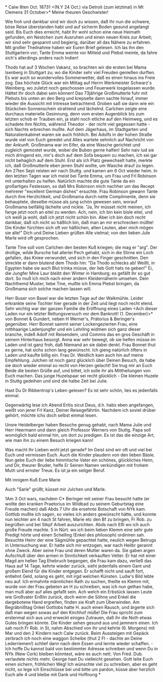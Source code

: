 <ad No VI>* Calw 8ten Oct. 18731
 <(N.Y 24 Oct.) via Detroit (zum letztmal) in Mt Clemens 31 October>* 
Meine theuren Geschwister!

Wie froh und dankbar sind wir doch zu wissen, daß Ihr nun die schwere, böse Reise überstanden habt und auf sicherm Boden gesund angelangt seid. Bis Euch dies erreicht, habt Ihr wohl schon eine neue Heimath gefunden, ein Nestchen zum Ausruhen und einen neuen Kreis zur Arbeit; wir sind sehr gespannt und begierig, darüber all das Nähere zu erfahren. Mit großer Theilnahme haben wir Euren Brief gelesen. Ich las ihn den Stuttgartern vor; Tante Emma weinte vor Mitleid und Plebst meinte, da fahre sich's allerdings anders nach Indien!

Thodo hat auf 3 Wochen Vakanz, so brachten wir die ersten bei Mama Isenberg in Stuttgart zu; wo die Kinder sehr viel Freuden genießen durften. Es war auch so wundervolles Sommerwetter, daß es einen hinaus ins Freie zog. Das höchste Glück war ein Mittag auf Herrn Werkmeister Schwarz's Weinberg, wo zuletzt noch geschossen und Feuerwerk losgelassen wurde. Hättet Ihr doch dabei sein können! Das 73jährige Großmutterle fuhr mit Plebsts bis unten an den Berg und krepselte dann sachte hinauf, immer wieder die Aussicht mit Intresse betrachtend. Droben saß sie dann wie ein Stückchen Sonnenschein strahlend und lächelnd. Carlchen zeigte eine durchaus materielle Gesinnung, denn vom ersten Augenblick bis zum letzten schob er Trauben ein, ja stahl noch etliche auf den Heimweg, und es schadete ihm Nichts, während Theodor - der nicht viel gegessen hatte - sich Nachts erbrechen mußte. Auf dem Jägerhaus, im Stadtgarten und Naturalienkabinet waren sie auch fröhlich. Bei Adolfs in der hohen Straße wurde viel von Euch geredet und Alles wartete sehnlich auf Nachricht von der Ankunft. Großmama war im Eifer, da eine Wasche gerichtet und zugleich gemostet wurde, wobei die Buben gerne halfen! Sehr naiv lud sie mich dringend ein, mir's doch auf dem Sofa bequem zu machen, ich sei gar nicht behaglich auf dem Stuhl. Erst als ich Platz gewechselt hatte, merkte ich, daß Großmutterle eben jenen Stuhl wollte, um Wasche drauf zu legen. Am 27ten Sept reisten wir nach Stuttg. und kamen am 6 Oct wieder heim. In den letzten Tagen war ich meist bei Tante Emma, um Frau und Frl Robinson mit unterhalten zu helfen. Natürlich machte die gute Tante da ein großartiges Festessen, so daß Mrs Robinson mich nachher um das Recept mehrerer "excellent German dishes" ersuchte. Frau Robinson gewann Tante durch ihre Herzlichkeit, und Großmama durch nette Complimente, denn sie behauptete, dieselbe müsse als jung schön gewesen sein, worauf Großmama beifällig lächelte und nickte. "Ja, Ihr müsset nicht meinen, ich fange jetzt noch an eitel zu werden. Ach, nein, ich bin kein bisle eitel, und ich weiß ja wohl, daß ich jetzt nicht schön bin. Aber ich bin doch recht dankbar, daß ich nicht so häßlich bin, daß man an mir erschrecken müßte! Die Kinder fürchten sich oft vor häßlichen, alten Leuten, aber mich mögen sie alle!" Dich und Deine Lieben grüßen Alle vielmal; von den lieben Jule Marle wird oft gesprochen.

Tante Tine soll vom Carlchen den besten Kuß kriegen; die mag er "arg". Der drollige, wilde Bursche hat allerlei Pech gehabt, sich in die Stirne ein Loch gefallen, das Kniee verwundet, und sich in den Finger geschnitten. Den streckte er dann blutend dem Thodo hin: "Da Thodo schlecks ab! Weißt, in Egypten habe sie auch Blut trinka müsse, der lieb Gott hats ne geben!" 
Ei, die Jungfer Mine Laur bleibt den Winter in Hamburg; es gefällt ihr so gut dort. So muß ich mich nach einer andern Kleidernäherin umsehen. Dein Nachthemd Muster, liebe Tine, mußte ich Emma Plebst bringen, da Großmama sich solche machen lassen will.

Herr Buser von Basel war die letzten Tage auf der Walkmühle. Leider erkrankte seine Tochter hier gerade in der Zeit und liegt noch recht elend. 
Sehr wichtig war der ganzen Familie die Eröffnung eines Laden <Ach dieser Laden nur ein letzter Rettungsversuch vor dem Bankrott! (1. December)>* von Bonnet & Gundert, neben H Werner's, Prätorius & Beringer's gegenüber. Herr Bonnet sammt seiner Lockengezierten Frau, eine rothhaarige Ladenjungfer und ein Lehrling widmen sich ganz dieser branche, indeß Adolf mit Reisendem, und Commis das en gros Geschäft in seinem Hinterhaus besorgt. Anna war sehr bewegt, ob sie helfen müsse im Laden und ist ganz froh, daß Niemand an sie dabei denkt. Frau Bonnet thut es gerne, hat sichs schon lang gewünscht. Ich gieng natürlich öfters in Laden und kaufte billig ein. Frau Dr. Weidlich kam auch hin auf meine Empfehlung. Julchen ist noch ganz glücklich über Deinen Besuch, da habe sie doch wieder einmal so recht von Herzen gelacht! Sie trug mir an Euch Beide die besten Grüße auf, und bittet, ich solle ihr als Mittheilungen von Euch machen. Das junge Huzelspaar sei recht glücklich - Die kleinen Huzele in Stuttg gedeihen und sind die halbe Zeit bei Julie.

Hast Du Dr Ribbentrop's Leben gelesen? Es ist sehr schön, lies es jedenfalls einmal.

Gegenwärtig lese ich Abend Eritis sicut Deus, d.h. habs eben angefangen, weißt von jener Frl Kanz, Deiner Reisegefährtin. Nachdem ich soviel drüber gehört, möchte ichs doch selbst einmal lesen.

Unsre Heidelberger haben Besuche genug gehabt, nach Mama Julie und Herr Heermann und dann gleich Professor Werners von Stuttg. Papa soll womöglich bald einmal hin, um dort zu predigen. Es ist das die einzige Art, wie man ihn zu einem Besuch kriegen kann!

Was macht Ihr Lieben wohl jetzt gerade? Im Geist sind wir oft und viel bei Euch und vermissen Euch. Auch die Kinder plaudern von den lieben Bäsle. Nun gebe Euch der liebe himmlische Vater ein schönes, glückliches Heim, und Dir, theurer Bruder, helfe Er Seinen Namen verkündigen mit frohem Muth und ernster Treue. Es ist ja ein seliger Beruf.

 Mit innigem Kuß
 Eure Marie

Auch "Sarle" grüßt; küsset mir Julchen und Marle.


1Am 3 Oct wars, nachdem C* Beringer mit seiner Frau besucht hatte (er wollte den kranken Praetorius im Wildbad zu seinem Geburtstag eine Freude machen) daß Abds 7 Uhr die ersehnte Botschaft von NYk kam. Gottlob mußte ich sagen, so vieles ich anders gewünscht hätte, und konnte nun leichter am 4 nach St fahren, Marie etc den Bf zu bringen, Fr Rob. zu begrüßen und bei Stkpf Arbeit auszurichten. Abds nach Eßl wo ich auch große Freude machte. 5 in Nürt. wo ich beim lieben Klemm eine sehr gute Predigt hörte und einen Schelling (Enkel des philosoph) ordiniren sah. Besuchte Heinr der eine Sägmühle gepachtet hatte, neulich wegen Betrugs in Untersuchung war. Er hatte sich mir entzogen, war nach Heilbr gerannt ohne Zweck. Aber seine Frau und deren Mutter waren da. Sie gaben argen Aufschluß über den armen in Sinnlichkeit verkauften Vetter. Er hat mit einer Magd am hellen Tag Ehebruch begangen, die Frau kam dazu, verließ das Haus auf 14 Tage, kehrte wieder zurück, sieht jedenfalls einem Gant und großem Elend für die Kinder entgegen. Er schafft nicht und sauft fort, entlehnt Geld, solang es geht, mit irgd welchen Künsten. Ludw's Bild lebte neu auf. Ich ermahnte männlichen Rath zu suchen, theilte es Klemm mit, wurde von der Frau gebeten an H zu schreiben, was ich nun gethan habe, man muß aber auf alles gefaßt sein. Ach welch ein Erbstück lassen Leute wie Großvater Enßlin zurück, doch wenn die Söhne und Enkel die dargebotene Hand ergreifen, finden sie Kraft zum Überwinden. Am Begräbnißtag Onkel Gottlobs hatte H. auch einen Rausch, und ärgerte sich daß man wegen sowas auf den Kirchhof müße! Die Frau spricht zum erstenmal sich aus und erweckt einiges Zutrauen, daß ihr die Noth etwas Gutes bringen könnte. Die Kinder sehen gesund aus und jammern einen. Ich sah noch Fr Rob. in St, nahm Abschied von ihr und kehrte (6. Morgens) mit Mar und den 2 Kindern nach Calw zurück. Beim Aussteigen mit Gepäck zerbrach ich noch eine waggon Scheibe (thut 2 Fl - dachte an Deine Lederriemen!) schlief dann nach dem Essen und lernte wieder schaffen. - Ich hoffe Du kannst bald von bestimmter Adresse schreiben und wenn Du in NYk (New Cork) bleiben könntest, wäre es auch nett. Von Fred. Dub. verlautete nichts mehr. George hast Du vielleicht gesehen. Gott leite Euch einen sichern, fröhlichen Weg! Ich wünschte viel zu schreiben, aber es geht nicht, so lege ich Einschlüsse bei und bitte um pardon, küsse aber herzlich Euch alle 4 und bleibe mit Dank und Hoffnung
 <euer V.>*
